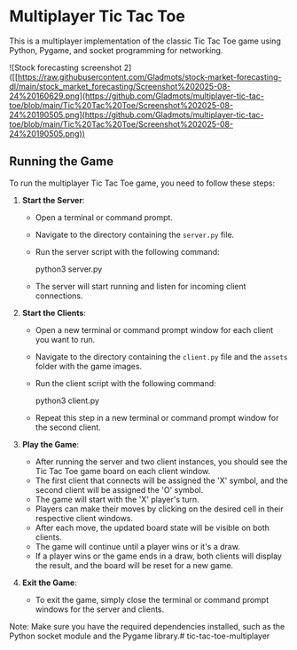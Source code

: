 # Multiplayer Tic Tac Toe

This is a multiplayer implementation of the classic Tic Tac Toe game using Python, Pygame, and socket programming for networking.

![Stock forecasting screenshot 2]([[https://raw.githubusercontent.com/Gladmots/stock-market-forecasting-dl/main/stock_market_forecasting/Screenshot%202025-08-24%20160629.png](https://github.com/Gladmots/multiplayer-tic-tac-toe/blob/main/Tic%20Tac%20Toe/Screenshot%202025-08-24%20190505.png](https://github.com/Gladmots/multiplayer-tic-tac-toe/blob/main/Tic%20Tac%20Toe/Screenshot%202025-08-24%20190505.png))

## Running the Game

To run the multiplayer Tic Tac Toe game, you need to follow these steps:

1. **Start the Server**:
   - Open a terminal or command prompt.
   - Navigate to the directory containing the `server.py` file.
   - Run the server script with the following command:

     python3 server.py

   - The server will start running and listen for incoming client connections.

2. **Start the Clients**:
   - Open a new terminal or command prompt window for each client you want to run.
   - Navigate to the directory containing the `client.py` file and the `assets` folder with the game images.
   - Run the client script with the following command:

     python3 client.py

   - Repeat this step in a new terminal or command prompt window for the second client.

3. **Play the Game**:
   - After running the server and two client instances, you should see the Tic Tac Toe game board on each client window.
   - The first client that connects will be assigned the 'X' symbol, and the second client will be assigned the 'O' symbol.
   - The game will start with the 'X' player's turn.
   - Players can make their moves by clicking on the desired cell in their respective client windows.
   - After each move, the updated board state will be visible on both clients.
   - The game will continue until a player wins or it's a draw.
   - If a player wins or the game ends in a draw, both clients will display the result, and the board will be reset for a new game.

4. **Exit the Game**:
   - To exit the game, simply close the terminal or command prompt windows for the server and clients.

Note: Make sure you have the required dependencies installed, such as the Python socket module and the Pygame library.# tic-tac-toe-multiplayer
